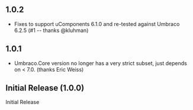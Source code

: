 ## 1.0.2

 * Fixes to support uComponents 6.1.0 and re-tested against Umbraco 6.2.5 (#1 -- thanks @kluhman)

## 1.0.1

 * Umbraco.Core version no longer has a very strict subset, just depends on < 7.0. (thanks Eric Weiss)

## Initial Release (1.0.0)

Initial Release
